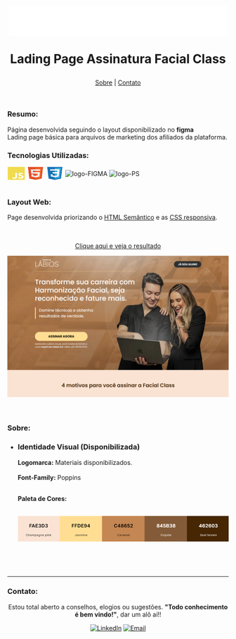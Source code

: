 
<h1 align="center">
<picture>
  <img alt="logo Avanti" src="assets/img/logo-footer.svg" width="500">
</picture>
    <p>Lading Page Assinatura Facial Class</p>
</h1>

<p align="center"> 
    <a href="#Sobre">Sobre</a> |
    <a href="#Contato">Contato</a>
</p>
<br>

### Resumo:
Página desenvolvida seguindo o layout disponibilizado no **figma** <br>
Lading page básica para arquivos de marketing dos afiliados da plataforma.

### Tecnologias Utilizadas:
<div style="display: inline_block">
  <img align="center" alt="logo-Js" height="30" width="40" src="https://raw.githubusercontent.com/devicons/devicon/master/icons/javascript/javascript-plain.svg">
  <img align="center" alt="logo-HTML" height="30" width="40" src="https://raw.githubusercontent.com/devicons/devicon/master/icons/html5/html5-original.svg">
  <img align="center" alt="logo-CSS" height="30" width="40" src="https://raw.githubusercontent.com/devicons/devicon/master/icons/css3/css3-original.svg">
  <img align="center" alt="logo-FIGMA" height="30" width="40" src="https://cdn.jsdelivr.net/gh/devicons/devicon@latest/icons/figma/figma-original.svg">
  <img align="center" alt="logo-PS" height="30" width="40" src="https://cdn.jsdelivr.net/gh/devicons/devicon@latest/icons/photoshop/photoshop-original.svg">
</div>
 <br>


### Layout Web:
Page desenvolvida priorizando o [HTML Semântico](index.html) e as
[CSS responsiva](assets/style.css).<br>
<br>
<br>
<p align="center"> 
    <a href="https://facialclass.cupompremium.com/">Clique aqui e veja o resultado</a>
  
<div align="center">
  <img alt="logo Avanti" src="assets/img/layout desktop.png">
</div>

<br>
<br>

### Sobre:

- ### Identidade Visual (Disponibilizada)

  **Logomarca:** Materiais disponibilizados. <br> <br>
  **Font-Family:** Poppins <br> <br>

  **Paleta de Cores:** 

  <br> 
  <div align="center">
    <img align="center" alt="font-family"width="600" src="assets/img/palete-cores.png">
  </div>

  <br>
<div align="center">
  
</div> <br> <br>

---

### Contato:

  <div align="center">

  Estou total aberto a conselhos, elogios ou sugestões. **"Todo conhecimento é bem vindo!"**, dar um alô aí!!

  [![LinkedIn](https://img.shields.io/badge/LinkedIn-%230077B5.svg?logo=linkedin&logoColor=white)](https://www.linkedin.com/in/luruanx) [![Email](https://img.shields.io/badge/Email-%230077B5.svg?logo=Gmail&logoColor=white)](mailto:ruan.richardd@hotmail.com)

</div>
